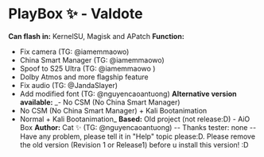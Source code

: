 # PlayBox ✨ - Valdote
**Can flash in:** KernelSU, Magisk and APatch
**Function:**
- Fix camera (TG: @iamemmaowo)
 - China Smart Manager (TG: @iamemmaowo)
 - Spoof to S25 Ultra (TG: @iamemmaowo )
 - Dolby Atmos and more flagship feature
 - Fix audio (TG: @JandaSlayer)
 - Add modified font (TG: @nguyencaoantuong)
**Alternative version available:**
 _- No CSM (No China Smart Manager)
 - No CSM (No China Smart Manager)  + Kali Bootanimation
 - Normal + Kali Bootanimation_
**Based:** Old project (not release:D) - AiO Box
**Author:** Cat  ✨ (TG: @nguyencaoantuong)
-- Thanks tester: none --
Have any problem, please tell it in "Help" topic please:D. Please remove the old version (Revision 1 or Release1) before u install this version! :D
